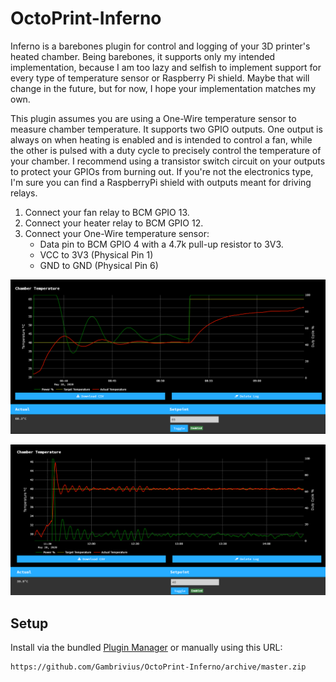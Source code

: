 # OctoPrint-Inferno

Inferno is a barebones plugin for control and logging of your 3D printer's heated chamber.  Being barebones, it supports only my intended implementation, because I am too lazy and selfish to implement support for every type of temperature sensor or Raspberry Pi shield.  Maybe that will change in the future, but for now, I hope your implementation matches my own.

This plugin assumes you are using a One-Wire temperature sensor to measure chamber temperature.  It supports two GPIO outputs.  One output is always on when heating is enabled and is intended to control a fan, while the other is pulsed with a duty cycle to precisely control the temperature of your chamber.  I recommend using a transistor switch circuit on your outputs to protect your GPIOs from burning out.  If you're not the electronics type, I'm sure you can find a RaspberryPi shield with outputs meant for driving relays.  

1. Connect your fan relay to BCM GPIO 13.
2. Connect your heater relay to BCM GPIO 12.
3. Connect your One-Wire temperature sensor:
   - Data pin to BCM GPIO 4 with a 4.7k pull-up resistor to 3V3.
   - VCC to 3V3 (Physical Pin 1)
   - GND to GND (Physical Pin 6)

![A screenshot with TouchUI](https://github.com/Gambrivius/OctoPrint-Inferno/blob/master/screenshot.png)

![A screenshot with TouchUI](https://github.com/Gambrivius/OctoPrint-Inferno/blob/master/screenshot2.png)
## Setup

Install via the bundled [Plugin Manager](https://docs.octoprint.org/en/master/bundledplugins/pluginmanager.html)
or manually using this URL:

    https://github.com/Gambrivius/OctoPrint-Inferno/archive/master.zip

